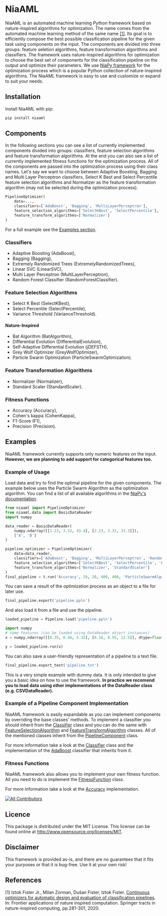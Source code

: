 # NiaAML

NiaAML is an automated machine learning Python framework based on nature-inspired algorithms for optimization. The name comes from the automated machine learning method of the same name [[1]](#1). Its goal is to efficiently compose the best possible classification pipeline for the given task using components on the input. The components are divided into three groups: feature seletion algorithms, feature transformation algorithms and classifiers. The framework uses nature-inspired algorithms for optimization to choose the best set of components for the classification pipeline on the output and optimize their parameters. We use <a href="https://github.com/NiaOrg/NiaPy">NiaPy framework</a> for the optimization process which is a popular Python collection of nature-inspired algorithms. The NiaAML framework is easy to use and customize or expand to suit your needs.

## Installation

Install NiaAML with pip:

```sh
pip install niaaml
```

## Components

In the following sections you can see a list of currently implemented components divided into groups: classifiers, feature selection algorithms and feature transformation algorithms. At the end you can also see a list of currently implemented fitness functions for the optimization process. All of the components are passed into the optimization process using their class names. Let's say we want to choose between Adaptive Boosting, Bagging and Multi Layer Perceptron classifiers, Select K Best and Select Percentile feature selection algorithms and Normalizer as the feature transformation algorithm (may not be selected during the optimization process).

```python
PipelineOptimizer(
    data=...,
    classifiers=['AdaBoost', 'Bagging', 'MultiLayerPerceptron'],
    feature_selection_algorithms=['SelectKBest', 'SelectPercentile'],
    feature_transform_algorithms=['Normalizer']
)
```

For a full example see the [Examples section](#examples).

### Classifiers

* Adaptive Boosting (AdaBoost),
* Bagging (Bagging),
* Extremely Randomized Trees (ExtremelyRandomizedTrees),
* Linear SVC (LinearSVC),
* Multi Layer Perceptron (MultiLayerPerceptron),
* Random Forest Classifier (RandomForestClassifier).

### Feature Selection Algorithms

* Select K Best (SelectKBest),
* Select Percentile (SelectPercentile),
* Variance Threshold (VarianceThreshold).

#### Nature-Inspired

* Bat Algorithm (BatAlgorithm),
* Differential Evolution (DifferentialEvolution),
* Self-Adaptive Differential Evolution (jDEFSTH),
* Grey Wolf Optimizer (GreyWolfOptimizer),
* Particle Swarm Optimization (ParticleSwarmOptimization).

### Feature Transformation Algorithms

* Normalizer (Normalizer),
* Standard Scaler (StandardScaler).

### Fitness Functions

* Accuracy (Accuracy),
* Cohen's kappa (CohenKappa),
* F1-Score (F1),
* Precision (Precision).

## Examples

NiaAML framework currently supports only numeric features on the input. **However, we are planning to add support for categorical features too.**

### Example of Usage

Load data and try to find the optimal pipeline for the given components. The example below uses the Particle Swarm Algorithm as the optimization algorithm. You can find a list of all available algorithms in the <a href="https://niapy.readthedocs.io/en/stable/">NiaPy's documentation</a>.

```python
from niaaml import PipelineOptimizer
from niaaml.data import BasicDataReader
import numpy

data_reader = BasicDataReader(
    numpy.ndarray([[1.23, 3.32, 43.4], [2.23, 3.33, 33.3]]),
    ['A', 'B']
)

pipeline_optimizer = PipelineOptimizer(
    data=data_reader,
    classifiers=['AdaBoost', 'Bagging', 'MultiLayerPerceptron', 'RandomForest', 'ExtremelyRandomizedTrees', 'LinearSVC'],
    feature_selection_algorithms=['SelectKBest', 'SelectPercentile', 'ParticleSwarmOptimization', 'VarianceThreshold'],
    feature_transform_algorithms=['Normalizer', 'StandardScaler']
)
final_pipeline = t.run('Accuracy', 20, 20, 400, 400, 'ParticleSwarmAlgorithm', 'ParticleSwarmAlgorithm')
```

You can save a result of the optimization process as an object to a file for later use.

```python
final_pipeline.export('pipeline.ppln')
```

And also load it from a file and use the pipeline.

```python
loaded_pipeline = Pipeline.load('pipeline.ppln')

import numpy
# some features (can be loaded using DataReader object instances)
x = numpy.ndarray([[0.35, 0.46, 5.32], [0.16, 0.55, 12.5]], dtype=float)

y = loaded_pipeline.run(x)
```

You can also save a user-friendly representation of a pipeline to a text file.

```python
final_pipeline.export_text('pipeline.txt')
```

This is a very simple example with dummy data. It is only intended to give you a basic idea on how to use the framework. **In practice we recomend you to load data using other implementations of the DataReader class (e.g. CSVDataReader).**

### Example of a Pipeline Component Implementation

NiaAML framework is easily expandable as you can implement components by overriding the base classes' methods. To implement a classifier you should inherit from the [Classifier](niaaml/classifiers/classifier.py) class and you can do the same with [FeatureSelectionAlgorithm](niaaml/preprocessing/feature_selection/feature_selection_algorithm.py) and [FeatureTransformAlgorithm](niaaml/preprocessing/feature_transform/feature_transform_algorithm.py) classes. All of the mentioned classes inherit from the [PipelineComponent](niaaml/pipeline_component.py) class.

For more information take a look at the [Classifier](niaaml/classifiers/classifier.py) class and the implementation of the [AdaBoost](niaaml/classifiers/ada_boost.py) classifier that inherits from it.

### Fitness Functions

NiaAML framework also allows you to implement your own fitness function. All you need to do is implement the [FitnessFunction](niaaml/fitness/fitness_function.py) class.

For more information take a look at the [Accuracy](niaaml/fitness/accuracy.py) implementation.

<!-- ALL-CONTRIBUTORS-BADGE:START - Do not remove or modify this section -->
[![All Contributors](https://img.shields.io/badge/all_contributors-13-orange.svg?style=flat-square)](#contributors)
<!-- ALL-CONTRIBUTORS-BADGE:END --> 

## Licence

This package is distributed under the MIT License. This license can be found online at <http://www.opensource.org/licenses/MIT>.

## Disclaimer

This framework is provided as-is, and there are no guarantees that it fits your purposes or that it is bug-free. Use it at your own risk!

## References

<a id="1">[1]</a> Iztok Fister Jr., Milan Zorman, Dušan Fister, Iztok Fister. <a href="https://link.springer.com/chapter/10.1007%2F978-981-15-2133-1_13">Continuous optimizers for automatic design and evaluation of classification pipelines</a>. In: Frontier applications of nature inspired computation. Springer tracts in nature-inspired computing, pp.281-301, 2020.